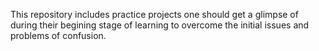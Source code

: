 This repository includes practice projects one should get a glimpse of during their begining stage of learning to overcome the initial issues and problems of confusion.

